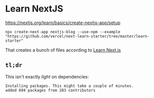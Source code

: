 # Learn NextJS



https://nextjs.org/learn/basics/create-nextjs-app/setup

```
npx create-next-app nextjs-blog --use-npm --example "https://github.com/vercel/next-learn-starter/tree/master/learn-starter"
```

That creates a bunch of files according to [Learn Next.js](https://nextjs.org/learn)






## `tl;dr`

This isn't exactly _light_ on dependencies:

```
Installing packages. This might take a couple of minutes.
added 694 packages from 283 contributors
```